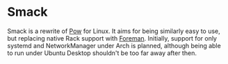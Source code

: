 Smack
=====

Smack is a rewrite of [Pow](pow) for Linux. It aims for being similarly easy to use, but replacing native Rack support with [Foreman](foreman). Initially, support for only systemd and NetworkManager under Arch is planned, although being able to run under Ubuntu Desktop shouldn't be too far away after then.


[Pow]: http://pow.cx/
[Foreman]: https://github.com/ddollar/foreman
